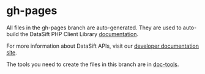 # gh-pages

All files in the gh-pages branch are auto-generated. They are used to auto-build the DataSift PHP Client Library [documentation](https://github.com/datasift/datasift-php "DataSift PHP Client Library Documentation").

For more information about DataSift APIs, visit our [developer documentation site](http://dev.datasift.com/ "DataSift Developer site").

The tools you need to create the files in this branch are in [doc-tools](https://github.com/datasift/datasift-php/tree/gh-pages/doc-tools "doc-tools").
